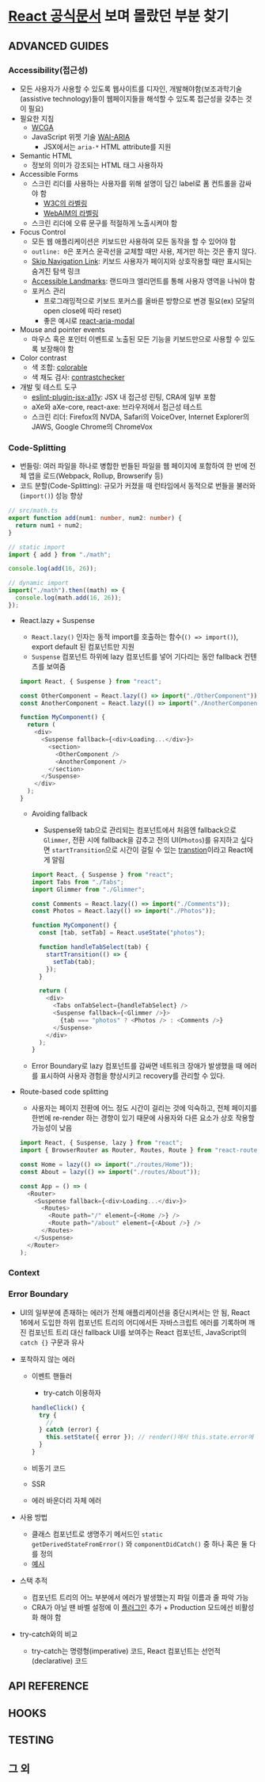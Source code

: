 # [React 공식문서](https://ko.reactjs.org/docs/getting-started.html) 보며 몰랐던 부분 찾기

## ADVANCED GUIDES

### Accessibility(접근성)

- 모든 사용자가 사용할 수 있도록 웹사이트를 디자인, 개발해야함(보조과학기술(assistive technology)들이 웹페이지들을 해석할 수 있도록 접근성을 갖추는 것이 필요)
- 필요한 지침
  - [WCGA](https://www.w3.org/WAI/standards-guidelines/wcag/)
  - JavaScript 위젯 기술 [WAI-ARIA](https://www.w3.org/WAI/standards-guidelines/aria/)
    - JSX에서는 `aria-*` HTML attribute를 지원
- Semantic HTML
  - 정보의 의미가 강조되는 HTML 태그 사용하자
- Accessible Forms
  - 스크린 리더를 사용하는 사용자를 위해 설명이 담긴 label로 폼 컨트롤을 감싸야 함
    - [W3C의 라벨링](https://www.w3.org/WAI/tutorials/forms/labels/)
    - [WebAIM의 라벨링](https://webaim.org/techniques/forms/controls)
  - 스크린 리더에 오류 문구를 적절하게 노출시켜야 함
- Focus Control
  - 모든 웹 애플리케이션은 키보드만 사용하여 모든 동작을 할 수 있어야 함
  - `outline: 0`은 포커스 윤곽선을 교체할 때만 사용, 제거만 하는 것은 좋지 않다.
  - [Skip Navigation Link](https://webaim.org/techniques/skipnav/): 키보드 사용자가 페이지와 상호작용할 때만 표시되는 숨겨진 탐색 링크
  - [Accessible Landmarks](https://www.scottohara.me/blog/2018/03/03/landmarks.html): 랜드마크 엘리먼트를 통해 사용자 영역을 나눠야 함
  - 포커스 관리
    - 프로그래밍적으로 키보드 포커스를 올바른 방향으로 변경 필요(ex) 모달의 open close에 따라 reset)
    - 좋은 예시로 [react-aria-modal](https://github.com/davidtheclark/react-aria-modal)
- Mouse and pointer events
  - 마우스 혹은 포인터 이벤트로 노출된 모든 기능을 키보드만으로 사용할 수 있도록 보장해야 함
- Color contrast
  - 색 조합: [colorable](https://colorable.jxnblk.com/)
  - 색 채도 검사: [contrastchecker](https://webaim.org/resources/contrastchecker/)
- 개발 및 테스트 도구
  - [eslint-plugin-jsx-a11y](https://github.com/jsx-eslint/eslint-plugin-jsx-a11y): JSX 내 접근성 린팅, CRA에 일부 포함
  - aXe와 aXe-core, react-axe: 브라우저에서 접근성 테스트
  - 스크린 리더: Firefox의 NVDA, Safari의 VoiceOver, Internet Explorer의 JAWS, Google Chrome의 ChromeVox

### Code-Splitting

- 번들링: 여러 파일을 하나로 병합한 번들된 파일을 웹 페이지에 포함하여 한 번에 전체 앱을 로드(Webpack, Rollup, Browserify 등)
- 코드 분할(Code-Splitting): 규모가 커졌을 때 런타임에서 동적으로 번들을 불러와(`import()`) 성능 향상

```ts
// src/math.ts
export function add(num1: number, num2: number) {
  return num1 + num2;
}
```

```ts
// static import
import { add } from "./math";

console.log(add(16, 26));

// dynamic import
import("./math").then((math) => {
  console.log(math.add(16, 26));
});
```

- React.lazy + Suspense

  - `React.lazy()` 인자는 동적 import를 호출하는 함수(`() => import()`), export default 된 컴포넌트만 지원
  - `Suspense` 컴포넌트 하위에 lazy 컴포넌트를 넣어 기다리는 동안 fallback 컨텐츠를 보여줌

  ```js
  import React, { Suspense } from "react";

  const OtherComponent = React.lazy(() => import("./OtherComponent"));
  const AnotherComponent = React.lazy(() => import("./AnotherComponent"));

  function MyComponent() {
    return (
      <div>
        <Suspense fallback={<div>Loading...</div>}>
          <section>
            <OtherComponent />
            <AnotherComponent />
          </section>
        </Suspense>
      </div>
    );
  }
  ```

  - Avoiding fallback

    - Suspense와 tab으로 관리되는 컴포넌트에서 처음엔 fallback으로 `Glimmer`, 전환 시에 fallback을 감추고 전의 UI(`Photos`)를 유지하고 싶다면 `startTransition`으로 시간이 걸릴 수 있는 [transtion](https://ko.reactjs.org/docs/react-api.html#transitions)이라고 React에게 알림

    ```js
    import React, { Suspense } from "react";
    import Tabs from "./Tabs";
    import Glimmer from "./Glimmer";

    const Comments = React.lazy(() => import("./Comments"));
    const Photos = React.lazy(() => import("./Photos"));

    function MyComponent() {
      const [tab, setTab] = React.useState("photos");

      function handleTabSelect(tab) {
        startTransition(() => {
          setTab(tab);
        });
      }

      return (
        <div>
          <Tabs onTabSelect={handleTabSelect} />
          <Suspense fallback={<Glimmer />}>
            {tab === "photos" ? <Photos /> : <Comments />}
          </Suspense>
        </div>
      );
    }
    ```

  - Error Boundary로 lazy 컴포넌트를 감싸면 네트워크 장애가 발생했을 때 에러를 표시하여 사용자 경험을 향상시키고 recovery를 관리할 수 있다.

- Route-based code splitting

  - 사용자는 페이지 전환에 어느 정도 시간이 걸리는 것에 익숙하고, 전체 페이지를 한번에 re-render 하는 경향이 있기 때문에 사용자와 다른 요소가 상호 작용할 가능성이 낮음

  ```js
  import React, { Suspense, lazy } from "react";
  import { BrowserRouter as Router, Routes, Route } from "react-router-dom";

  const Home = lazy(() => import("./routes/Home"));
  const About = lazy(() => import("./routes/About"));

  const App = () => (
    <Router>
      <Suspense fallback={<div>Loading...</div>}>
        <Routes>
          <Route path="/" element={<Home />} />
          <Route path="/about" element={<About />} />
        </Routes>
      </Suspense>
    </Router>
  );
  ```

### Context

### Error Boundary

- UI의 일부분에 존재하는 에러가 전체 애플리케이션을 중단시켜서는 안 됨, React 16에서 도입한 하위 컴포넌트 트리의 어디에서든 자바스크립트 에러를 기록하며 깨진 컴포넌트 트리 대신 fallback UI를 보여주는 React 컴포넌트, JavaScript의 `catch {}` 구문과 유사
- 포착하지 않는 에러

  - 이벤트 핸들러

    - try-catch 이용하자

    ```js
    handleClick() {
      try {
        //
      } catch (error) {
        this.setState({ error }); // render()에서 this.state.error에 따라 if로 분기
      }
    }
    ```

  - 비동기 코드
  - SSR
  - 에러 바운더리 자체 에러

- 사용 방법
  - 클래스 컴포넌트로 생명주기 메서드인 `static getDerivedStateFromError()` 와 `componentDidCatch()` 중 하나 혹은 둘 다를 정의
  - [예시](https://codepen.io/gaearon/pen/wqvxGa?editors=0010)
- 스택 추적
  - 컴포넌트 트리의 어느 부분에서 에러가 발생했는지 파일 이름과 줄 파악 가능
  - CRA가 아닐 땐 바벨 설정에 이 [플러그인](https://www.npmjs.com/package/@babel/plugin-transform-react-jsx-source) 추가 + Production 모드에선 비활성화 해야 함
- try-catch와의 비교
  - try-catch는 명령형(imperative) 코드, React 컴포넌트는 선언적(declarative) 코드

## API REFERENCE

## HOOKS

## TESTING

## 그 외
